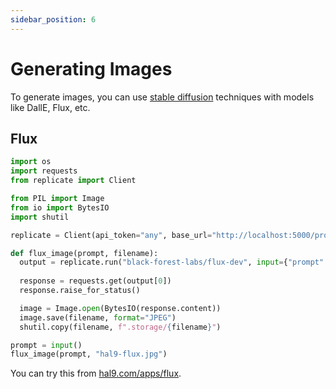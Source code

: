 ```yaml
---
sidebar_position: 6
---
```


# Generating Images

To generate images, you can use [stable diffusion](../genai/sd.md) techniques with models like DallE, Flux, etc.

## Flux

```python deploy
import os
import requests
from replicate import Client

from PIL import Image
from io import BytesIO
import shutil

replicate = Client(api_token="any", base_url="http://localhost:5000/proxy/server=https://api.replicate.com")

def flux_image(prompt, filename):
  output = replicate.run("black-forest-labs/flux-dev", input={"prompt": prompt})
    
  response = requests.get(output[0])
  response.raise_for_status()

  image = Image.open(BytesIO(response.content))
  image.save(filename, format="JPEG")
  shutil.copy(filename, f".storage/{filename}")

prompt = input()
flux_image(prompt, "hal9-flux.jpg")
```

You can try this from [hal9.com/apps/flux](https://hal9.com/apps/flux).
